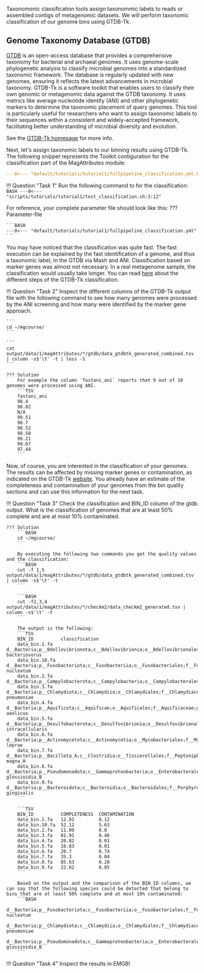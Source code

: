 Taxonomonic classification tools assign taxonommic labels to reads or assembled contigs of metagenomic datasets.
We will perform taxonomic classification of our genome bins using GTDB-Tk.

## Genome Taxonomy Database (GTDB)

[GTDB](https://gtdb.ecogenomic.org) is an open-access database that provides a comprehensive taxonomy for bacterial and archaeal genomes.
It uses genome-scale phylogenetic analysis to classify microbial genomes into a standardized taxonomic framework.
The database is regularly updated with new genomes, ensuring it reflects the latest advancements in microbial taxonomy.
GTDB-Tk is a software toolkit that enables users to classify their own genomic or metagenomic data against the GTDB taxonomy.
It uses metrics like average nucleotide identity (ANI) and other phylogenetic markers to determine the taxonomic placement of query genomes.
This tool is particularly useful for researchers who want to assign taxonomic labels to their sequences within a consistent and widely-accepted framework,
facilitating better understanding of microbial diversity and evolution.

See the [GTDB-Tk homepage](https://ecogenomics.github.io/GTDBTk/index.html) for more info.

Next, let's assign taxonomic labels to our binning results using GTDB-Tk. 
The following snippet represents the Toolkit contiguration for the classification part of the MagAttributes module:
```YAML linenums="1" title="Classification Configuration File Snippet 1"
---8<--- "default/tutorials/tutorial1/fullpipeline_classification.yml:68:74"
```

!!! Question "Task 1"
    Run the following command to for the classification:
    ```BASH
    ---8<--- "scripts/tutorials/tutorial1/test_classification.sh:3:12"
    ```

For reference, your complete parameter file should look like this:
??? Parameter-file

    ```BASH
    ---8<--- "default/tutorials/tutorial1/fullpipeline_classification.yml"
    ```

You may have noticed that the classification was quite fast. The fast execution can be explained by the fast identification of a genome, and thus a taxonomic label, in the GTDB via Mash and ANI.
Classification based on marker genes was almost not necessary. In a real metagenome sample, the classification would usually take longer.
You can read [here](https://ecogenomics.github.io/GTDBTk/commands/classify_wf.html) about the different steps of the GTDB-Tk classification.

!!! Question "Task 2"
    Inspect the different columns of the GTDB-Tk output file with the following command to see how many genomes were processed by the
    ANI screening and how many were identified by the marker gene approach.
     
    ```
    cd ~/mgcourse/
    ```

    ```
    cat output/data/1/magAttributes/*/gtdb/data_gtdbtk_generated_combined.tsv  | column -s$'\t' -t | less -S
    ```

    ??? Solution
        For example the column `fastani_ani` reports that 9 out of 10 genomes were processed using ANI. 
        ```TSV
        fastani_ani
        98.4
        98.82
        N/A
        99.51
        98.7
        98.52
        98.58
        99.21
        99.67
        97.44
        ```

Now, of course, you are interested in the classification of your genomes. The results can be affected by missing marker genes or contamination, as indicated on the GTDB-Tk [website](https://ecogenomics.github.io/GTDBTk/commands/classify_wf.html).
You already have an estimate of the completeness and contamination of your genomes from the bin quality sections and can use this information for the next task.
  
!!! Question "Task 3"
    Check the classification and BIN_ID column of the gtdb output. What is the classification of genomes that are at least 50% complete and are at most 10% contaminated.
 
    ??? Solution
        ```BASH
        cd ~/mgcourse/
        ```

        By executing the following two commands you get the quality values and the classification:
        ```BASH
        cut -f 1,5 output/data/1/magAttributes/*/gtdb/data_gtdbtk_generated_combined.tsv | column -s$'\t' -t
        ```

        ```BASH
        cut -f2,3,4 output/data/1/magAttributes/*/checkm2/data_checkm2_generated.tsv | column -s$'\t' -t
        ```

        The output is the following:
        ```TSV
        BIN_ID          classification
        data_bin.1.fa   d__Bacteria;p__Bdellovibrionota;c__Bdellovibrionia;o__Bdellovibrionales;f__Bdellovibrionaceae;g__Bdellovibrio;s__Bdellovibrio bacteriovorus
        data_bin.10.fa  d__Bacteria;p__Fusobacteriota;c__Fusobacteriia;o__Fusobacteriales;f__Fusobacteriaceae;g__Fusobacterium;s__Fusobacterium nucleatum
        data_bin.2.fa   d__Bacteria;p__Campylobacterota;c__Campylobacteria;o__Campylobacterales;f__Helicobacteraceae;g__Helicobacter;s__
        data_bin.3.fa   d__Bacteria;p__Chlamydiota;c__Chlamydiia;o__Chlamydiales;f__Chlamydiaceae;g__Chlamydophila;s__Chlamydophila pneumoniae
        data_bin.4.fa   d__Bacteria;p__Aquificota;c__Aquificae;o__Aquificales;f__Aquificaceae;g__Aquifex;s__Aquifex aeolicus
        data_bin.5.fa   d__Bacteria;p__Desulfobacterota;c__Desulfovibrionia;o__Desulfovibrionales;f__Desulfovibrionaceae;g__Lawsonia;s__Lawsonia intracellularis
        data_bin.6.fa   d__Bacteria;p__Actinomycetota;c__Actinomycetia;o__Mycobacteriales;f__Mycobacteriaceae;g__Mycobacterium;s__Mycobacterium leprae
        data_bin.7.fa   d__Bacteria;p__Bacillota_A;c__Clostridia;o__Tissierellales;f__Peptoniphilaceae;g__Finegoldia;s__Finegoldia magna_H
        data_bin.8.fa   d__Bacteria;p__Pseudomonadota;c__Gammaproteobacteria;o__Enterobacterales;f__Enterobacteriaceae;g__Wigglesworthia;s__Wigglesworthia glossinidia_B
        data_bin.9.fa   d__Bacteria;p__Bacteroidota;c__Bacteroidia;o__Bacteroidales;f__Porphyromonadaceae;g__Porphyromonas;s__Porphyromonas gingivalis
        ```

        ```TSV
        BIN_ID          COMPLETENESS  CONTAMINATION
        data_bin.1.fa   12.81         0.12
        data_bin.10.fa  52.12         5.63
        data_bin.2.fa   11.09         0.0
        data_bin.3.fa   81.91         0.46
        data_bin.4.fa   20.82         0.01
        data_bin.5.fa   16.83         0.01
        data_bin.6.fa   20.7          0.74
        data_bin.7.fa   35.3          0.04
        data_bin.8.fa   85.63         0.28
        data_bin.9.fa   22.62         0.05
        ```

        Based on the output and the comparison of the BIN_ID columns, we can say that the following species could be detected that belong to bins that are at least 50% complete and at most 10% contaminated:
        ```BASH
        d__Bacteria;p__Fusobacteriota;c__Fusobacteriia;o__Fusobacteriales;f__Fusobacteriaceae;g__Fusobacterium;s__Fusobacterium nucleatum 
        d__Bacteria;p__Chlamydiota;c__Chlamydiia;o__Chlamydiales;f__Chlamydiaceae;g__Chlamydophila;s__Chlamydophila pneumoniae
        d__Bacteria;p__Pseudomonadota;c__Gammaproteobacteria;o__Enterobacterales;f__Enterobacteriaceae;g__Wigglesworthia;s__Wigglesworthia glossinidia_B
        ```

!!! Question "Task 4"
    Inspect the results in EMGB!


